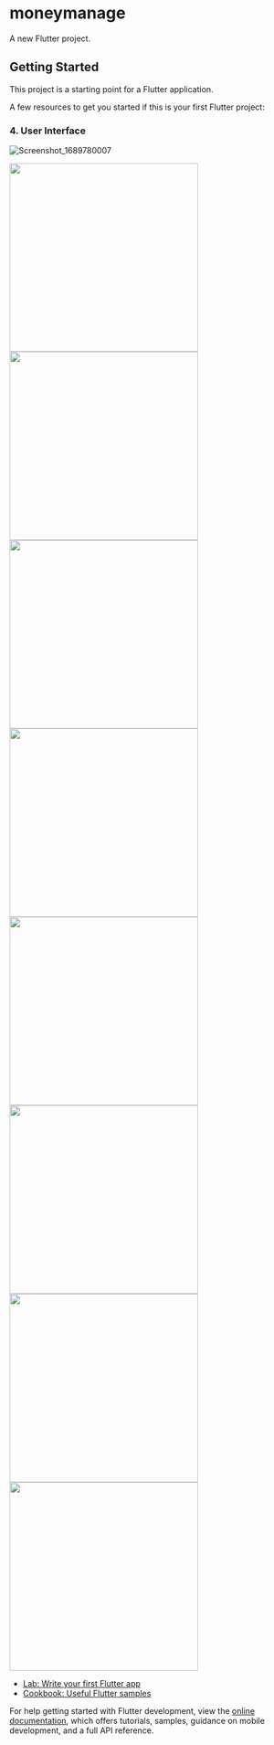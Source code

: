 # moneymanage

A new Flutter project.

## Getting Started

This project is a starting point for a Flutter application.

A few resources to get you started if this is your first Flutter project:

### 4. User Interface

![Screenshot_1689780007](https://github.com/MOHAMMED-SABITH-C/money_management/assets/128989395/ad2f8f4a-4028-4fc2-9a31-2046ad446e50)


<img src="https://github.com/MOHAMMED-SABITH-C/money_management/assets/128989395/59e9bf3d-6311-476a-94de-8168458cdd8b).png"  width =" 330"> <img src="https://github.com/MOHAMMED-SABITH-C/money_management/assets/128989395/ad2f8f4a-4028-4fc2-9a31-2046ad446e50.png"  width =" 330">
<img src="https://user-images.githubusercontent.com/128989395/229332851-863077db-59eb-4dd5-bacd-11e92c0e6e9e.png"  width =" 330"> <img src="https://user-images.githubusercontent.com/128989395/229332862-cd2f2f1b-9039-4ff5-9188-dac8416c1c10.png"  width =" 330">
<img src="https://user-images.githubusercontent.com/128989395/229332862-cd2f2f1b-9039-4ff5-9188-dac8416c1c10.png"  width =" 330">
<img src="https://user-images.githubusercontent.com/128989395/229332865-4f964b19-49d3-4be4-9b17-44b99328959b.png"  width =" 330">
<img src="https://user-images.githubusercontent.com/128989395/229332872-121ae747-4f4e-48ea-a727-ccd795f72421.png"  width =" 330">
<img src="https://user-images.githubusercontent.com/128989395/229333112-1b038bbe-d68b-49b5-a197-a516e15557ba.png"  width =" 330">

- [Lab: Write your first Flutter app](https://docs.flutter.dev/get-started/codelab)
- [Cookbook: Useful Flutter samples](https://docs.flutter.dev/cookbook)

For help getting started with Flutter development, view the
[online documentation](https://docs.flutter.dev/), which offers tutorials,
samples, guidance on mobile development, and a full API reference.
